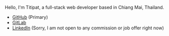 Hello, I'm Titipat, a full-stack web developer based in Chiang Mai, Thailand.

- [GitHub](https://github.com/titipat) (Primary)
- [GitLab](https://gitlab.com/titipat)
- [LinkedIn](https://www.linkedin.com/in/titipat/) (Sorry, I am not open to any commission or job offer right now)
